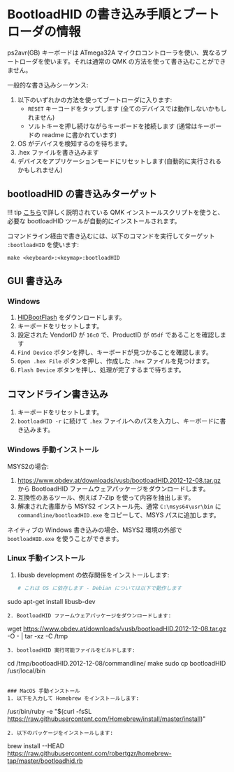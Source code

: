 # BootloadHID の書き込み手順とブートローダの情報

<!---
  original document: 0.9.32:docs/flashing_bootloadhid.md
  git diff 0.9.32 HEAD -- docs/flashing_bootloadhid.md | cat
-->

ps2avr(GB) キーボードは ATmega32A マイクロコントローラを使い、異なるブートローダを使います。それは通常の QMK の方法を使って書き込むことができません。

一般的な書き込みシーケンス:

1. 以下のいずれかの方法を使ってブートローダに入ります:
   * `RESET` キーコードをタップします (全てのデバイスでは動作しないかもしれません)
   * ソルトキーを押し続けながらキーボードを接続します (通常はキーボードの readme に書かれています)
2. OS がデバイスを検知するのを待ちます。
3. .hex ファイルを書き込みます
4. デバイスをアプリケーションモードにリセットします(自動的に実行されるかもしれません)

## bootloadHID の書き込みターゲット

!!! tip
    [こちら](newbs_getting_started.md)で詳しく説明されている QMK インストールスクリプトを使うと、必要な bootloadHID ツールが自動的にインストールされます。

コマンドライン経由で書き込むには、以下のコマンドを実行してターゲット `:bootloadHID` を使います:

    make <keyboard>:<keymap>:bootloadHID

## GUI 書き込み

### Windows
1. [HIDBootFlash](http://vusb.wikidot.com/project:hidbootflash) をダウンロードします。
2. キーボードをリセットします。
3. 設定された VendorID が `16c0` で、ProductID が `05df` であることを確認します
4. `Find Device` ボタンを押し、キーボードが見つかることを確認します。
5. `Open .hex File` ボタンを押し、作成した `.hex` ファイルを見つけます。
6. `Flash Device` ボタンを押し、処理が完了するまで待ちます。

## コマンドライン書き込み

1. キーボードをリセットします。
2. `bootloadHID -r` に続けて `.hex` ファイルへのパスを入力し、キーボードに書き込みます。

### Windows 手動インストール
MSYS2の場合:
1. https://www.obdev.at/downloads/vusb/bootloadHID.2012-12-08.tar.gz から BootloadHID ファームウェアパッケージをダウンロードします。
2. 互換性のあるツール、例えば 7-Zip を使って内容を抽出します。
3. 解凍された書庫から MSYS2 インストール先、通常 `C:\msys64\usr\bin` に `commandline/bootloadHID.exe` をコピーして、MSYS パスに追加します。

ネイティブの Windows 書き込みの場合、MSYS2 環境の外部で `bootloadHID.exe` を使うことができます。

### Linux 手動インストール
1. libusb development の依存関係をインストールします:
   ```bash
   # これは OS に依存します - Debian については以下で動作します
sudo apt-get install libusb-dev
   ```
2. BootloadHID ファームウェアパッケージをダウンロードします:
   ```
   wget https://www.obdev.at/downloads/vusb/bootloadHID.2012-12-08.tar.gz -O - | tar -xz -C /tmp
   ```
3. bootloadHID 実行可能ファイルをビルドします:
   ```
   cd /tmp/bootloadHID.2012-12-08/commandline/
make
sudo cp bootloadHID /usr/local/bin
   ```

### MacOS 手動インストール
1. 以下を入力して Homebrew をインストールします:
   ```
   /usr/bin/ruby -e "$(curl -fsSL https://raw.githubusercontent.com/Homebrew/install/master/install)"
   ```
2. 以下のパッケージをインストールします:
   ```
   brew install --HEAD https://raw.githubusercontent.com/robertgzr/homebrew-tap/master/bootloadhid.rb
   ```

